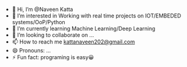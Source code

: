- 👋 Hi, I’m @Naveen Katta
- 👀 I’m interested in Working with real time projects on IOT/EMBEDED systems/OoP/Python
- 🌱 I’m currently learning Machine Learning/Deep Learning
- 💞️ I’m looking to collaborate on ...
- 📫 How to reach me kattanaveen202@gmail.com
- 😄 Pronouns: ...
- ⚡ Fun fact: programing is easy😀

<!---
NaveenK389/NaveenK389 is a ✨ special ✨ repository because its `README.md` (this file) appears on your GitHub profile.
You can click the Preview link to take a look at your changes.
--->
